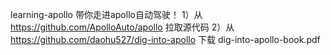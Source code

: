learning-apollo 带你走进apollo自动驾驶！
1）从 https://github.com/ApolloAuto/apollo 拉取源代码
2）从 https://github.com/daohu527/dig-into-apollo 下载 dig-into-apollo-book.pdf
